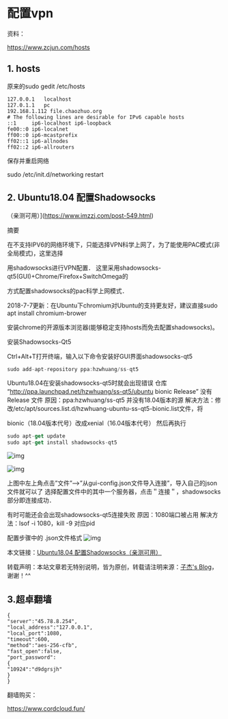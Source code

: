 # 配置vpn

资料：

https://www.zcjun.com/hosts

## 1. hosts

原来的sudo gedit /etc/hosts

```shell
127.0.0.1	localhost
127.0.1.1	pc
192.168.1.112 file.chaozhuo.org
# The following lines are desirable for IPv6 capable hosts
::1     ip6-localhost ip6-loopback
fe00::0 ip6-localnet
ff00::0 ip6-mcastprefix
ff02::1 ip6-allnodes
ff02::2 ip6-allrouters
```

保存并重启网络

 sudo /etc/init.d/networking restart

## 2. Ubuntu18.04 配置Shadowsocks

（亲测可用）](https://www.imzzj.com/post-549.html)

摘要

 

 在不支持IPV6的网络环境下，只能选择VPN科学上网了，为了能使用PAC模式(非全局模式)，这里选择 

 用shadowsocks进行VPN配置． 这里采用shadowsocks-qt5(GUI)+Chrome/Firefox+SwitchOmega的 

 方式配置shadowsocks的pac科学上网模式． 




 2018-7-7更新：在Ubuntu下chromium对Ubuntu的支持更友好，建议直接sudo apt install chromium-brower 

 安装chrome的开源版本浏览器(能够稳定支持hosts而免去配置shadowsocks)。 

 安装Shadowsocks-Qt5


 Ctrl+Alt+T打开终端，输入以下命令安装好GUI界面shadowsocks-qt5 

   

```js
sudo add-apt-repository ppa:hzwhuang/ss-qt5
```

 

 Ubuntu18.04在安装shadowsocks-qt5时就会出现错误 
 仓库 “http://ppa.launchpad.net/hzwhuang/ss-qt5/ubuntu bionic Release” 没有 Release 文件 
 原因：ppa:hzwhuang/ss-qt5 并没有18.04版本的源 
 解决方法：修改/etc/apt/sources.list.d/hzwhuang-ubuntu-ss-qt5-bionic.list文件，将 

 bionic（18.04版本代号）改成xenial（16.04版本代号） 
 然后再执行


```js
sudo apt-get update
sudo apt-get install shadowsocks-qt5
```

![img](https://www.imzzj.com/wp-content/uploads/2018/07/NPPAAQ1NID66K4ZB40M2.png)

 

 ![img](https://www.imzzj.com/wp-content/uploads/2018/07/I7ZN5BR939W_L6.png)


 上图中左上角点击”文件”–>”从gui-config.json文件导入连接”，导入自己的json文件就可以了 
 选择配置文件中的其中一个服务器，点击＂连接＂，shadowsocks部分即连接成功．

 

 有时可能还会会出现shadowsocks-qt5连接失败 
 原因：1080端口被占用 
 解决方法：lsof -i 1080，kill -9 对应pid


 配置步骤中的 .json文件格式 
 ![img](https://www.imzzj.com/wp-content/uploads/2018/07/323JJNYRISTN5@4522BCM.png)



  

 


本文链接：[Ubuntu18.04 配置Shadowsocks（亲测可用）](https://www.imzzj.com/post-549.html)

转载声明：本站文章若无特别说明，皆为原创，转载请注明来源：[子杰's Blog](https://www.imzzj.com)，谢谢！^^



## 3.超卓翻墙

```shell
{
"server":"45.78.8.254",
"local_address":"127.0.0.1",
"local_port":1080,
"timeout":600,
"method":"aes-256-cfb",
"fast_open":false,
"port_password":
{
"10924":"d9dgrsjh"
}
}
```





翻墙购买：

https://www.cordcloud.fun/